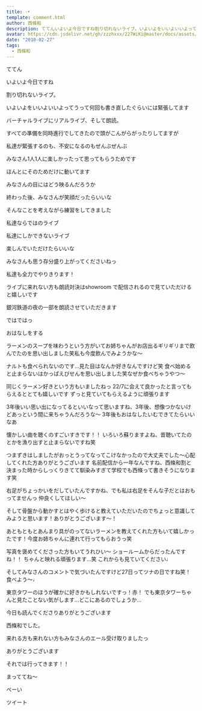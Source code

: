 ```yaml
---
title: ･•
template: comment.html
author: 西條和
description: ててんいよいよ今日ですね割り切れないライブ。いよいよをいいよいいよってうって何回も書き直したぐらいには緊張してますバーチャルライブにリアルライブ、そして朗読。...
avatar: https://cdn.jsdelivr.net/gh/zzzhxxx/227WiKi@master/docs/assets/photo/avatar/nagomi.jpg
date: "2018-02-27"
tags:
  - 西條和
---
```









ててん







いよいよ今日ですね





割り切れないライブ。








いよいよをいいよいいよってうって何回も書き直したぐらいには緊張してます








バーチャルライブにリアルライブ、そして朗読。








すべての準備を同時進行でしてきたので頭がこんがらがったりしてますが







私達が緊張するのも、不安になるのもぜんぶぜんぶ






みなさん1人1人に楽しかったって思ってもらうためです






ほんとにそのためだけに動いてます







みなさんの目にはどう映るんだろうか










終わった後、みなさんが笑顔だったらいいな









そんなことを考えながら練習をしてきました







私達ならではのライブ





私達にしかできないライブ







楽しんでいただけたらいいな





みなさんも思う存分盛り上がってくださいねっ







私達も全力でやりきります！






ライブに来れない方も朗読対決はshowroom で配信されるので見ていただけると嬉しいです






銀河鉄道の夜の一部を朗読させていただきます














ではではっ








おはなしをする









ラーメンのスープを味わうという方がいてお姉ちゃんがお店出るギリギリまで飲んでたのを思い出しました笑私も今度飲んでみようかな〜





ナルトも食べられないのです…見た目はなんか好きなんですけど笑
食べ始めると止まらないはかっぱえびせんを思い出しました笑なぜか食べちゃうやつ〜





同じくラーメン好きという方もいましたねっ
22/7に会えて良かったと言ってもらえるととても嬉しいです
ずっと見ていてもらえるように頑張ります





3年後いい思い出になってるといいなって思いますね、3年後、想像つかないけどあっという間に来ちゃうんだろうな〜
3年後もおはなしたいむできてたらいいなあ





懐かしい曲を聴くのすごいすきです！！
いろいろ蘇りますよね、昔聴いてたのとかを漁り出すと止まらないですね笑





つまずきはしましたがおっとうってなってこけなかったので大丈夫でした〜心配してくれた方ありがとうございます
名前配信から一年なんですね、西條和割と決まった時からしっくりきてて馴染みすぎて学校でも西條って書きそうになります笑




右足がちょっかいをだしていたんですかね、でも私は右足をそんな子だとはおもってませんっ
仲良くしてほしい〜





そして骨盤から動かすとはやく歩けると教えていただいたのでちょっと意識してみようと思います！ありがとうございます〜！



あともともとあんまり具がのってないラーメンを教えてくれた方もいて嬉しかったです！今度お姉ちゃんに連れて行ってもらおうっ笑






写真を褒めてくださった方もいてうれひい〜
ショールームからだったんですね！！
ちゃんと映れる頑張ります…笑
これからも見ていてください♩





そしてみなさんのコメントで気づいたんですけど27日ってツナの日ですね笑！
食べよう〜♩







東京タワーのほうが確かに好きかもしれないですっ！赤！
でも東京タワーちゃんと見たことない気がします…どこにあるのでしょうか…







今日も読んでくださりありがとうございます






西條和でした。







来れる方も来れない方もみなさんのエール受け取りましたっ




ありがとうございます




それでは行ってきます！！





まっててね〜






ぺーい


ツイート



